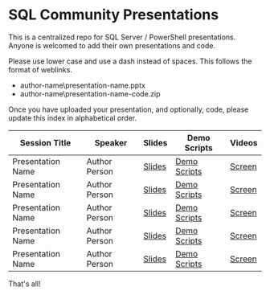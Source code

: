 # SQL Community Presentations

This is a centralized repo for SQL Server / PowerShell presentations. Anyone is welcomed to add their own presentations and code.

Please use lower case and use a dash instead of spaces. This follows the format of weblinks. 

* author-name\presentation-name.pptx
* author-name\presentation-name-code.zip

Once you have uploaded your presentation, and optionally, code, please update this index in alphabetical order.

| Session Title  | Speaker | Slides | Demo Scripts | Videos |
| ------------- | ------------- | ------------- | ------------- | ------------- |
| Presentation Name  | Author Person  | [Slides](/github)| [Demo Scripts](/github) | [Screen](/youtube)
| Presentation Name  | Author Person  | [Slides](/github)| [Demo Scripts](/github) | [Screen](/youtube)
| Presentation Name  | Author Person  | [Slides](/github)| [Demo Scripts](/github) | [Screen](/youtube)
| Presentation Name  | Author Person  | [Slides](/github)| [Demo Scripts](/github) | [Screen](/youtube)
| Presentation Name  | Author Person  | [Slides](/github)| [Demo Scripts](/github) | [Screen](/youtube)

That's all!